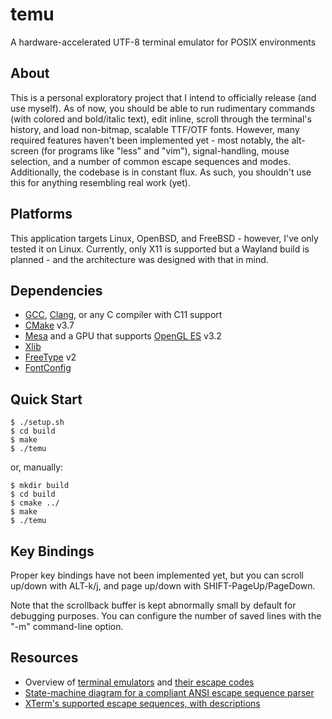 # temu

A hardware-accelerated UTF-8 terminal emulator for POSIX environments

## About

This is a personal exploratory project that I intend to officially release (and use myself).
As of now, you should be able to run rudimentary commands (with colored and bold/italic text), edit inline, scroll through the terminal's history, and load non-bitmap, scalable TTF/OTF fonts.
However, many required features haven't been implemented yet - most notably, the alt-screen (for programs like "less" and "vim"), signal-handling, mouse selection, and a number of common escape sequences and modes. Additionally, the codebase is in constant flux.
As such, you shouldn't use this for anything resembling real work (yet).

## Platforms

This application targets Linux, OpenBSD, and FreeBSD - however, I've only tested it on Linux.
Currently, only X11 is supported but a Wayland build is planned - and the architecture was designed with that in mind.

## Dependencies

- [GCC], [Clang], or any C compiler with C11 support
- [CMake] v3.7
- [Mesa] and a GPU that supports [OpenGL ES] v3.2
- [Xlib]
- [FreeType] v2
- [FontConfig]

## Quick Start

```console
$ ./setup.sh
$ cd build
$ make
$ ./temu
```
or, manually:

```console
$ mkdir build
$ cd build
$ cmake ../
$ make
$ ./temu
```
## Key Bindings

Proper key bindings have not been implemented yet, but you can scroll up/down with ALT-k/j, and page up/down with SHIFT-PageUp/PageDown.

Note that the scrollback buffer is kept abnormally small by default for debugging purposes. You can configure the number of saved lines with the "-m" command-line option.

## Resources

- Overview of [terminal emulators](https://en.wikipedia.org/wiki/Terminal_emulator) and [their escape codes](https://en.wikipedia.org/wiki/ANSI_escape_code)
- [State-machine diagram for a compliant ANSI escape sequence parser](https://vt100.net/emu/dec_ansi_parser)
- [XTerm's supported escape sequences, with descriptions](https://www.xfree86.org/current/ctlseqs.html)

[GCC]: https://gcc.gnu.org/
[Clang]: https://clang.llvm.org/
[CMake]: https://cmake.org/
[Mesa]: https://www.mesa3d.org/
[OpenGL ES]: https://www.khronos.org/opengles/
[Xlib]: https://www.x.org/wiki/
[FreeType]: https://freetype.org/
[FontConfig]: https://www.freedesktop.org/wiki/Software/fontconfig/


